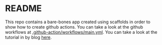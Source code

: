 # README

This repo contains a bare-bones app created using scaffolds in order to show how to create github actions. You can take a look at the github workflows at [.github-action/workflows/main.yml](https://github.com/tacit7/github-actions/blob/main/.github/workflows/main.yml). You can take a look at the tutorial in by blog [here](https://tacit7.github.io/blog/2020-03-25-github-actions/).


